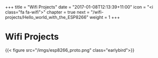 +++
title = "Wifi Projects"
date = "2017-01-08T12:13:39+11:00"
icon = "<i class=\"fa fa-wifi\"></i>"
chapter = true
next = "/wifi-projects/Hello_world_with_the_ESP8266"
weight = 1
+++

<!-- ### Chapter X -->

<!-- earlybird -->
<!-- lofi -->
<!-- mayfair -->
<!-- nashville -->
<!-- toaster -->

# Wifi Projects
{{< figure src="/imgs/esp8266_proto.png" class="earlybird">}}

<!-- Lorem ipsum -->

